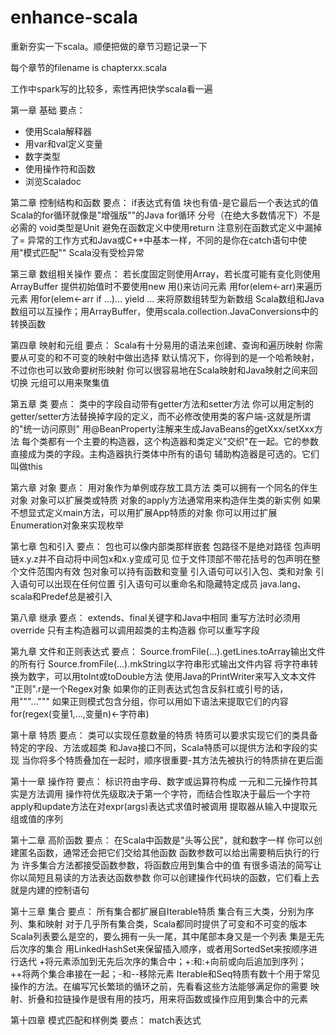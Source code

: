 # enhance-scala
重新夯实一下scala。顺便把做的章节习题记录一下

每个章节的filename is chapterxx.scala

工作中spark写的比较多，索性再把快学scala看一遍

第一章 基础
要点：
- 使用Scala解释器
- 用var和val定义变量
- 数字类型
- 使用操作符和函数
- 浏览Scaladoc


第二章 控制结构和函数
要点：
if表达式有值
块也有值-是它最后一个表达式的值
Scala的for循环就像是"增强版""的Java for循环
分号（在绝大多数情况下）不是必需的
void类型是Unit
避免在函数定义中使用return
注意别在函数式定义中漏掉了=
异常的工作方式和Java或C++中基本一样，不同的是你在catch语句中使用"模式匹配""
Scala没有受检异常

第三章 数组相关操作
要点：
若长度固定则使用Array，若长度可能有变化则使用ArrayBuffer
提供初始值时不要使用new
用()来访问元素
用for(elem<-arr)来遍历元素
用for(elem<-arr if ...)... yield ... 来将原数组转型为新数组
Scala数组和Java数组可以互操作；用ArrayBuffer，使用scala.collection.JavaConversions中的转换函数

第四章 映射和元组
要点：
Scala有十分易用的语法来创建、查询和遍历映射
你需要从可变的和不可变的映射中做出选择
默认情况下，你得到的是一个哈希映射，不过你也可以致命要树形映射
你可以很容易地在Scala映射和Java映射之间来回切换
元组可以用来聚集值

第五章 类
要点：
类中的字段自动带有getter方法和setter方法
你可以用定制的getter/setter方法替换掉字段的定义，而不必修改使用类的客户端-这就是所谓的"统一访问原则"
用@BeanProperty注解来生成JavaBeans的getXxx/setXxx方法
每个类都有一个主要的构造器，这个构造器和类定义"交织"在一起。它的参数直接成为类的字段。主构造器执行类体中所有的语句
辅助构造器是可选的。它们叫做this

第六章 对象
要点：
用对象作为单例或存放工具方法
类可以拥有一个同名的伴生对象
对象可以扩展类或特质
对象的apply方法通常用来构造伴生类的新实例
如果不想显式定义main方法，可以用扩展App特质的对象
你可以用过扩展Enumeration对象来实现枚举

第七章 包和引入
要点：
包也可以像内部类那样嵌套
包路径不是绝对路径
包声明链x.y.z并不自动将中间包x和x.y变成可见
位于文件顶部不带花括号的包声明在整个文件范围内有效
包对象可以持有函数和变量
引入语句可以引入包、类和对象
引入语句可以出现在任何位置
引入语句可以重命名和隐藏特定成员
java.lang、scala和Predef总是被引入

第八章 继承
要点：
extends、final关键字和Java中相同
重写方法时必须用override
只有主构造器可以调用超类的主构造器
你可以重写字段

第九章 文件和正则表达式
要点：
Source.fromFile(...).getLines.toArray输出文件的所有行
Source.fromFile(...).mkString以字符串形式输出文件内容
将字符串转换为数字，可以用toInt或toDouble方法
使用Java的PrintWriter来写入文本文件
"正则".r是一个Regex对象
如果你的正则表达式包含反斜杠或引号的话，用"""..."""
如果正则模式包含分组，你可以用如下语法来提取它们的内容for(regex(变量1,...,变量n)<-字符串)

第十章 特质
要点：
类可以实现任意数量的特质
特质可以要求实现它们的类具备特定的字段、方法或超类
和Java接口不同，Scala特质可以提供方法和字段的实现
当你将多个特质叠加在一起时，顺序很重要-其方法先被执行的特质排在更后面

第十一章 操作符
要点：
标识符由字母、数字或运算符构成
一元和二元操作符其实是方法调用
操作符优先级取决于第一个字符，而结合性取决于最后一个字符
apply和update方法在对expr(args)表达式求值时被调用
提取器从输入中提取元组或值的序列

第十二章 高阶函数
要点：
在Scala中函数是"头等公民"，就和数字一样
你可以创建匿名函数，通常还会把它们交给其他函数
函数参数可以给出需要稍后执行的行为
许多集合方法都接受函数参数，将函数应用到集合中的值
有很多语法的简写让你以简短且易读的方法表达函数参数
你可以创建操作代码块的函数，它们看上去就是内建的控制语句

第十三章 集合
要点：
所有集合都扩展自Iterable特质
集合有三大类，分别为序列、集和映射
对于几乎所有集合类，Scala都同时提供了可变和不可变的版本
Scala列表要么是空的，要么拥有一头一尾，其中尾部本身又是一个列表
集是无先后次序的集合
用LinkedHashSet来保留插入顺序，或者用SortedSet来按顺序进行迭代
+将元素添加到无先后次序的集合中；+:和:+向前或向后追加到序列；++将两个集合串接在一起；-和--移除元素
Iterable和Seq特质有数十个用于常见操作的方法。在编写冗长繁琐的循环之前，先看看这些方法能够满足你的需要
映射、折叠和拉链操作是很有用的技巧，用来将函数或操作应用到集合中的元素

第十四章 模式匹配和样例类
要点：
match表达式